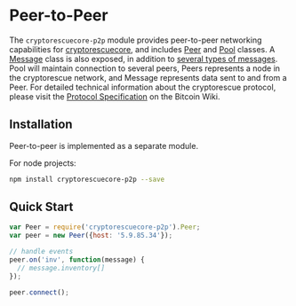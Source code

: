 # Peer-to-Peer
The `cryptorescuecore-p2p` module provides peer-to-peer networking capabilities for [cryptorescuecore](https://github.com/cryptorescue-project/cryptorescuecore), and includes [Peer](peer.md) and [Pool](pool.md) classes. A [Message](messages.md) class is also exposed, in addition to [several types of messages](messages.md). Pool will maintain connection to several peers, Peers represents a node in the cryptorescue network, and Message represents data sent to and from a Peer. For detailed technical information about the cryptorescue protocol, please visit the [Protocol Specification](https://en.bitcoin.it/wiki/Protocol_specification) on the Bitcoin Wiki.

## Installation
Peer-to-peer is implemented as a separate module.

For node projects:

```bash
npm install cryptorescuecore-p2p --save
```

## Quick Start

```javascript
var Peer = require('cryptorescuecore-p2p').Peer;
var peer = new Peer({host: '5.9.85.34'});

// handle events
peer.on('inv', function(message) {
  // message.inventory[]
});

peer.connect();
```

